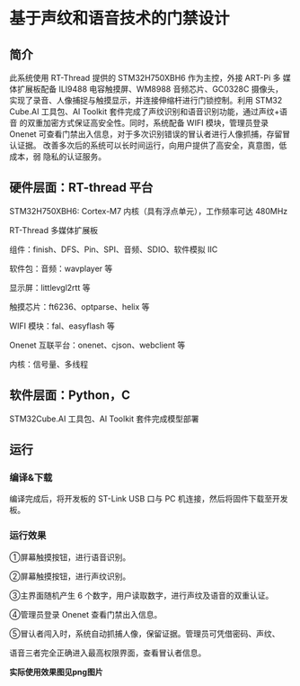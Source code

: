 # 基于声纹和语音技术的门禁设计

## 简介

此系统使用 RT-Thread 提供的 STM32H750XBH6 作为主控，外接 ART-Pi 多
媒体扩展板配备 ILI9488 电容触摸屏、WM8988 音频芯片、GC0328C 摄像头，
实现了录音、人像捕捉与触摸显示，并连接伸缩杆进行门锁控制。利用 STM32
Cube.AI 工具包、AI Toolkit 套件完成了声纹识别和语音识别功能，通过声纹+语音
的双重加密方式保证高安全性。同时，系统配备 WIFI 模块，管理员登录 Onenet
可查看门禁出入信息，对于多次识别错误的冒认者进行人像抓捕，存留冒认证据。
改善多次后的系统可以长时间运行，向用户提供了高安全，真意图，低成本，弱
隐私的认证服务。

## 硬件层面：RT-thread 平台

   STM32H750XBH6: Cortex-M7 内核（具有浮点单元），工作频率可达 480MHz
   
   RT-Thread 多媒体扩展板
   
 组件：finish、DFS、Pin、SPI、音频、SDIO、软件模拟 IIC

 软件包：音频：wavplayer 等

显示屏：littlevgl2rtt 等

触摸芯片：ft6236、optparse、helix 等

WIFI 模块：fal、easyflash 等

Onenet 互联平台：onenet、cjson、webclient 等

 内核：信号量、多线程

## 软件层面：Python，C

STM32Cube.AI 工具包、AI Toolkit 套件完成模型部署
	
## 运行
### 编译&下载

编译完成后，将开发板的 ST-Link USB 口与 PC 机连接，然后将固件下载至开发板。

### 运行效果

①屏幕触摸按钮，进行语音识别。

②屏幕触摸按钮，进行声纹识别。

③主界面随机产生 6 个数字，用户读取数字，进行声纹及语音的双重认证。

④管理员登录 Onenet 查看门禁出入信息。

⑤冒认者闯入时，系统自动抓捕人像，保留证据。管理员可凭借密码、声纹、

语音三者完全正确进入最高权限界面，查看冒认者信息。

**实际使用效果图见png图片**
